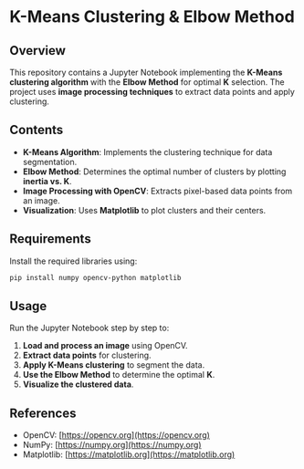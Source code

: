 # **K-Means Clustering & Elbow Method**

## **Overview**
This repository contains a Jupyter Notebook implementing the **K-Means clustering algorithm** with the **Elbow Method** for optimal **K** selection. The project uses **image processing techniques** to extract data points and apply clustering.

## **Contents**
- **K-Means Algorithm**: Implements the clustering technique for data segmentation.
- **Elbow Method**: Determines the optimal number of clusters by plotting **inertia vs. K**.
- **Image Processing with OpenCV**: Extracts pixel-based data points from an image.
- **Visualization**: Uses **Matplotlib** to plot clusters and their centers.

## **Requirements**
Install the required libraries using:
```bash
pip install numpy opencv-python matplotlib
```

## **Usage**
Run the Jupyter Notebook step by step to:
1. **Load and process an image** using OpenCV.
2. **Extract data points** for clustering.
3. **Apply K-Means clustering** to segment the data.
4. **Use the Elbow Method** to determine the optimal **K**.
5. **Visualize the clustered data**.

## **References**
- OpenCV: [https://opencv.org](https://opencv.org)
- NumPy: [https://numpy.org](https://numpy.org)
- Matplotlib: [https://matplotlib.org](https://matplotlib.org)
